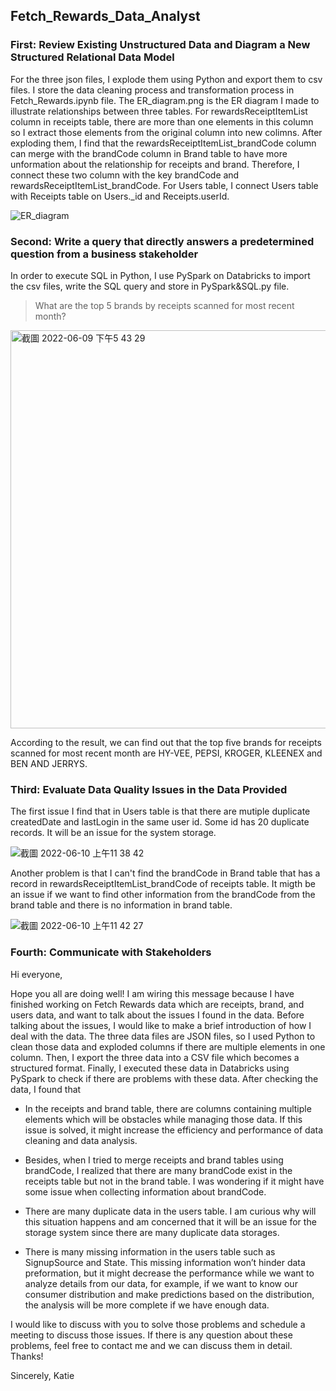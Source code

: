 ## Fetch_Rewards_Data_Analyst

### First: Review Existing Unstructured Data and Diagram a New Structured Relational Data Model

For the three json files, I explode them using Python and export them to csv files. I store the data cleaning process and transformation process in  Fetch_Rewards.ipynb file. The ER_diagram.png is the ER diagram I made to illustrate relationships between three tables. For rewardsReceiptItemList column in receipts table, there are more than one elements in this column so I extract those elements from the original column into new colimns. After exploding them, I find that the rewardsReceiptItemList_brandCode column can merge with the brandCode column in Brand table to have more unformation about the relationship for receipts and brand. Therefore, I connect these two column with the key brandCode and rewardsReceiptItemList_brandCode. For Users table, I connect Users table with Receipts table on Users._id and Receipts.userId. 

![ER_diagram](https://user-images.githubusercontent.com/62042891/172951436-b06f0444-b6c5-4fa2-8e79-47a2aa19accc.png)

### Second: Write a query that directly answers a predetermined question from a business stakeholder

In order to execute SQL in Python, I use PySpark on Databricks to import the csv files, write the SQL query and store in  PySpark&SQL.py file.

> What are the top 5 brands by receipts scanned for most recent month?

<img width="637" alt="截圖 2022-06-09 下午5 43 29" src="https://user-images.githubusercontent.com/62042891/172950366-0a838fad-890b-4fee-9231-732ed827ee47.png">

According to the result, we can find out that the top five brands for receipts scanned for most recent month are HY-VEE, PEPSI, KROGER, KLEENEX and BEN AND JERRYS.

### Third: Evaluate Data Quality Issues in the Data Provided

The first issue I find that in Users table is that there are mutiple duplicate createdDate and lastLogin in the same user id. Some id has 20 duplicate  records. It will be an issue for the system storage.

![截圖 2022-06-10 上午11 38 42](https://user-images.githubusercontent.com/62042891/173101357-774d7795-cf2c-48b8-b600-c2625d6bee35.png)

Another problem is that I can't find the brandCode in Brand table that has a record in rewardsReceiptItemList_brandCode of receipts table. It migth be an issue if we want to find other information from the brandCode from the brand table and there is no information in brand table.

![截圖 2022-06-10 上午11 42 27](https://user-images.githubusercontent.com/62042891/173102083-a98f9e8c-7612-4889-bad7-68b150f65b5a.png)



### Fourth: Communicate with Stakeholders

Hi everyone, 

Hope you all are doing well! I am wiring this message because I have finished working on Fetch Rewards data which are receipts, brand, and users data, and want to talk about the issues I found in the data. Before talking about the issues, I would like to make a brief introduction of how I deal with the data. The three data files are JSON files, so I used Python to clean those data and exploded columns if there are multiple elements in one column. Then, I export the three data into a CSV file which becomes a structured format. Finally, I executed these data in Databricks using PySpark to check if there are problems with these data. After checking the data, I found that

-	In the receipts and brand table, there are columns containing multiple elements which will be obstacles while managing those data. If this issue is solved, it might increase the efficiency and performance of data cleaning and data analysis. 

-	Besides, when I tried to merge receipts and brand tables using brandCode, I realized that there are many brandCode exist in the receipts table but not in the brand table. I was wondering if it might have some issue when collecting information about brandCode. 

-	There are many duplicate data in the users table. I am curious why will this situation happens and am concerned that it will be an issue for the storage system since there are many duplicate data storages.

-	There is many missing information in the users table such as SignupSource and State. This missing information won’t hinder data preformation, but it might decrease the performance while we want to analyze details from our data, for example, if we want to know our consumer distribution and make predictions based on the distribution, the analysis will be more complete if we have enough data.

I would like to discuss with you to solve those problems and schedule a meeting to discuss those issues. If there is any question about these problems, feel free to contact me and we can discuss them in detail. Thanks!

Sincerely,
Katie

